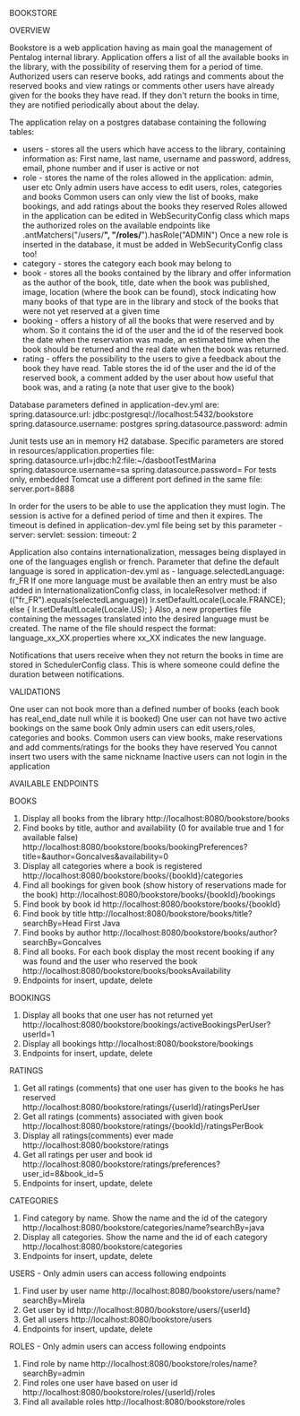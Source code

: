 BOOKSTORE

OVERVIEW

Bookstore is a web application having as main goal the management of Pentalog internal library. 
Application offers a list of all the available books in the library, with the possibility of reserving them for a period of time.
Authorized users can reserve books, add ratings and comments about the reserved books and view ratings or comments other users have already given for the books they have read.
If they don't return the books in time, they are notified periodically about about the delay.

The application relay on a postgres database containing the following tables:
- users - stores all the users which have access to the library, containing information as:
    First name, last name, username and password, address, email, phone number and if user is active or not
- role - stores the name of the roles allowed in the application: admin, user etc
    Only admin users have access to edit users, roles, categories and books
    Common users can only view the list of books, make bookings, and add ratings about the books they reserved
    Roles allowed in the application can be edited in WebSecurityConfig class which maps the authorized roles on the available endpoints
        like    .antMatchers("/users/**", "/roles/**").hasRole("ADMIN")
    Once a new role is inserted in the database, it must be added in WebSecurityConfig class too!
- category - stores the category each book may belong to
- book - stores all the books contained by the library and offer information as the author of the book, title, date when the book was published,
    image, location (where the book can be found), stock indicating how many books of that type are in the library and stock of the books
    that were not yet reserved at a given time
- booking - offers a history of all the books that were reserved and by whom. So it contains the id of the user and the id of the reserved book
    the date when the reservation was made, an estimated time when the book should be returned and the real date when the book was returned.
- rating - offers the possibility to the users to give a feedback about the book they have read. Table stores the id of the user and the 
    id of the reserved book, a comment added by the user about how useful that book was, and a rating (a note that user give to the book) 

Database parameters defined in application-dev.yml are:
    spring.datasource.url: jdbc:postgresql://localhost:5432/bookstore
    spring.datasource.username: postgres
    spring.datasource.password: admin

Junit tests use an in memory H2 database. Specific parameters are stored in resources/application.properties file:
    spring.datasource.url=jdbc:h2:file:~/dasbootTestMarina
    spring.datasource.username=sa
    spring.datasource.password= 
For tests only, embedded Tomcat use a different port defined in the same file: server.port=8888
 
In order for the users to be able to use the application they must login. The session is active for a defined period of time and then it expires.
The timeout is defined in application-dev.yml file being set by this parameter -     server: servlet: session: timeout: 2

Application also contains internationalization, messages being displayed in one of the languages english or french.
Parameter that define the default language is sored in application-dev.yml as - language.selectedLanguage: fr_FR
If one more language must be available then an entry must be also added in InternationalizationConfig class, in localeResolver method:
        if (("fr_FR").equals(selectedLanguage))
            lr.setDefaultLocale(Locale.FRANCE);
        else {
            lr.setDefaultLocale(Locale.US);
        }
Also, a new properties file containing the messages translated into the desired language must be created. The name of the file should respect
the format: language_xx_XX.properties where xx_XX indicates the new language.

Notifications that users receive when they not return the books in time are stored in SchedulerConfig class. 
This is where someone could define the duration between notifications.


VALIDATIONS

One user can not book more than a defined number of books (each book has real_end_date null while it is booked)
One user can not have two active bookings on the same book
Only admin users can edit users,roles, categories and books. 
Common users can view books, make reservations and add comments/ratings for the books they have reserved
You cannot insert two users with the same nickname
Inactive users can not login in the application


AVAILABLE ENDPOINTS

BOOKS
1. Display all books from the library
http://localhost:8080/bookstore/books
2. Find books by title, author and availability (0 for available true and 1 for available false)
http://localhost:8080/bookstore/books/bookingPreferences?title=&author=Goncalves&availability=0
3. Display all categories where a book is registered
http://localhost:8080/bookstore/books/{bookId}/categories
4. Find all bookings for given book (show history of reservations made for the book)
http://localhost:8080/bookstore/books/{bookId}/bookings
5. Find book by book id
http://localhost:8080/bookstore/books/{bookId}
6. Find book by title
http://localhost:8080/bookstore/books/title?searchBy=Head First Java
7. Find books by author
http://localhost:8080/bookstore/books/author?searchBy=Goncalves
8. Find all books. For each book display the most recent booking if any was found and the user who reserved the book
http://localhost:8080/bookstore/books/booksAvailability
9. Endpoints for insert, update, delete

BOOKINGS
1. Display all books that one user has not returned yet
http://localhost:8080/bookstore/bookings/activeBookingsPerUser?userId=1
2. Display all bookings
http://localhost:8080/bookstore/bookings
3. Endpoints for insert, update, delete

RATINGS
1. Get all ratings (comments) that one user has given to the books he has reserved
http://localhost:8080/bookstore/ratings/{userId}/ratingsPerUser
2. Get all ratings (comments) associated with given book
http://localhost:8080/bookstore/ratings/{bookId}/ratingsPerBook
3. Display all ratings(comments) ever made
http://localhost:8080/bookstore/ratings
4. Get all ratings per user and book id
http://localhost:8080/bookstore/ratings/preferences?user_id=8&book_id=5
5. Endpoints for insert, update, delete

CATEGORIES 
1. Find category by name. Show the name and the id of the category
http://localhost:8080/bookstore/categories/name?searchBy=java
2. Display all categories. Show the name and the id of each category
http://localhost:8080/bookstore/categories
3. Endpoints for insert, update, delete

USERS - Only admin users can access following endpoints
1. Find user by user name
http://localhost:8080/bookstore/users/name?searchBy=Mirela
2. Get user by id
http://localhost:8080/bookstore/users/{userId}
3. Get all users
http://localhost:8080/bookstore/users
4. Endpoints for insert, update, delete

ROLES - Only admin users can access following endpoints
1. Find role by name
http://localhost:8080/bookstore/roles/name?searchBy=admin
2. Find roles one user have based on user id
http://localhost:8080/bookstore/roles/{userId}/roles
3. Find all available roles
http://localhost:8080/bookstore/roles

